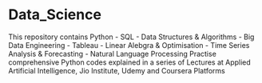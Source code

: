 # Data_Science
This repository contains Python - SQL - Data Structures &amp; Algorithms - Big Data Engineering - Tableau - Linear Alebgra &amp; Optimisation - Time Series Analysis &amp; Forecasting - Natural Language Processing Practise comprehensive Python codes explained in a series of Lectures at Applied Artificial Intelligence, Jio Institute, Udemy and Coursera Platforms
